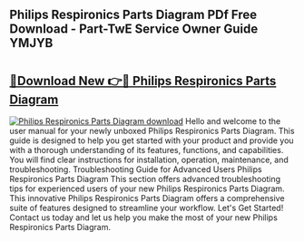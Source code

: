 ## Philips Respironics Parts Diagram PDf Free Download - Part-TwE Service Owner Guide YMJYB

# <h2><a href="http://dfj53yz.blite.top/?on=Philips+Respironics+Parts+Diagram">🔗Download New 👉🔴 Philips Respironics Parts Diagram</a></h2>

[![Philips Respironics Parts Diagram download](https://i.imgur.com/lujVjoI.png)](http://dfj53yz.blite.top/?on=Philips+Respironics+Parts+Diagram)
Hello and welcome to the user manual for your newly unboxed Philips Respironics Parts Diagram. This guide is designed to help you get started with your product and provide you with a thorough understanding of its features, functions, and capabilities. You will find clear instructions for installation, operation, maintenance, and troubleshooting. Troubleshooting Guide for Advanced Users Philips Respironics Parts Diagram This section offers advanced troubleshooting tips for experienced users of your new Philips Respironics Parts Diagram. This innovative Philips Respironics Parts Diagram offers a comprehensive suite of features designed to streamline your workflow. Let's Get Started! Contact us today and let us help you make the most of your new Philips Respironics Parts Diagram.

